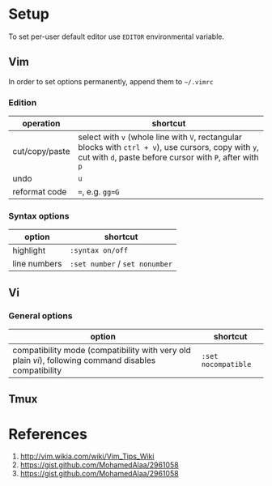 # Setup
To set per-user default editor use `EDITOR` environmental variable.
## Vim
In order to set options permanently, append them to `~/.vimrc`
### Edition
| operation | shortcut |
|-|-|
|cut/copy/paste|select with `v` (whole line with `V`, rectangular blocks with `ctrl + v`), use cursors, copy with `y`, cut with `d`, paste before cursor with `P`, after with `p`|
| undo | `u` |
| reformat code | `=`, e.g. `gg=G` |

### Syntax options
| option | shortcut |
|-|-|
|highlight|`:syntax on/off`|
|line numbers|`:set number` / `set nonumber`|

## Vi
### General options
| option | shortcut |
|-|-|
|compatibility mode (compatibility with very old plain _vi_), following command disables compatibility|`:set nocompatible`|

## Tmux

# References
1. http://vim.wikia.com/wiki/Vim_Tips_Wiki
2. https://gist.github.com/MohamedAlaa/2961058
3. https://gist.github.com/MohamedAlaa/2961058